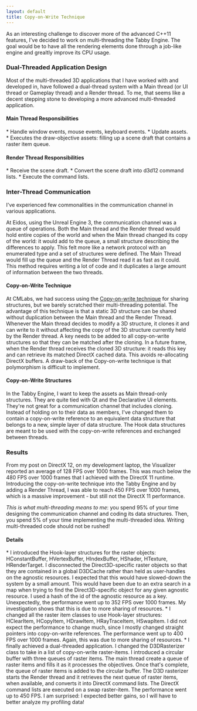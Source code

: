 ```yaml
---
layout: default
title: Copy-on-Write Technique
---
```

As an interesting challenge to discover more of the advanced C++11 features, I've decided to work on multi-threading the Tabby Engine. The goal would be to have all the rendering elements done through a job-like engine and grealtly improve its CPU usage.

<h3>Dual-Threaded Application Design</h3>

Most of the multi-threaded 3D applications that I have worked with and developed in, have followed a dual-thread system with a Main thread (or UI thread or Gameplay thread) and a Render thread. To me, that seems like a decent stepping stone to developing a more advanced multi-threaded application.

<h4>Main Thread Responsibilities</h4>
* Handle window events, mouse events, keyboard events.
* Update assets.
* Executes the draw-objective assets: filling up a scene draft that contains a raster item queue.

<h4>Render Thread Responsibilities</h4>
* Receive the scene draft.
* Convert the scene draft into d3d12 command lists.
* Execute the command lists.

<h3>Inter-Thread Communication</h3>

I've experienced few commonalities in the communication channel in various applications.

At Eidos, using the Unreal Engine 3, the communication channel was a queue of operations. Both the Main thread and the Render thread would hold entire copies of the world and when the Main thread changed its copy of the world: it would add to the queue, a small structure describing the differences to apply. This felt more like a network protocol with an enumerated type and a set of structures were defined. The Main Thread would fill up the queue and the Render Thread read it as fast as it could. This method requires writing a lot of code and it duplicates a large amount of information between the two threads.

<h4>Copy-on-Write Technique</h4>
At CMLabs, we had success using the <a href='https://en.wikipedia.org/wiki/Copy-on-write'>Copy-on-write technique</a> for sharing structures, but we barely scratched their multi-threading potential. The advantage of this technique is that a static 3D structure can be shared without duplication between the Main thread and the Render Thread. Whenever the Main thread decides to modify a 3D structure, it clones it and can write to it without affecting the copy of the 3D structure currently held by the Render thread. A key needs to be added to all copy-on-write structures so that they can be matched after the cloning. In a future frame, when the Render thread receives the cloned 3D structure: it reads this key and can retrieve its matched DirectX cached data. This avoids re-allocating DirectX buffers. A draw-back of the Copy-on-write technique is that polymorphism is difficult to implement.

<h4>Copy-on-Write Structures</h4>
In the Tabby Engine, I want to keep the assets as Main thread-only structures. They are quite tied with Qt and the Declarative UI elements. They're not great for a communication channel that includes cloning. Instead of holding on to their data as members, I've changed them to contain a copy-on-write reference to an equivalent data structure that belongs to a new, simple layer of data structure. The Hook data structures are meant to be used with the copy-on-write references and exchanged between threads.

<h3>Results</h3>

From my post on DirectX 12, on my development laptop, the Visualizer reported an average of 128 FPS over 1000 frames. This was much below the 480 FPS over 1000 frames that I achieved with the DirectX 11 runtime. Introducing the copy-on-write technique into the Tabby Engine and by adding a Render Thread, I was able to reach 450 FPS over 1000 frames, which is a massive improvement - but still not the DirectX 11 performance.

_This is what multi-threading means to me_: you spend 95% of your time designing the communication channel and coding its data structures. Then, you spend 5% of your time implementing the multi-threaded idea. Writing multi-threaded code should not be rushed!

<h4>Details</h4>
* I introduced the Hook-layer structures for the raster objects: HConstantBuffer, HVertexBuffer, HIndexBuffer, HShader, HTexture, HRenderTarget. I disconnected the Direct3D-specific raster objects so that they are contained in a global D3DCache rather than held as user-handles on the agnostic resources. I expected that this would have slowed-down the system by a small amount. This would have been due to an extra search in a map when trying to find the Direct3D-specific object for any given agnostic resource. I used a hash of the id of the agnostic resource as a key. Unexpectedly, the performance went up to 352 FPS over 1000 frames. My investigation shows that this is due to more sharing of resources.
* I changed all the raster item classes to use Hook-layer structures: HClearItem, HCopyItem, HDrawItem, HRayTraceItem, HSwapItem. I did not expect the performance to change much, since I mostly changed straight pointers into copy-on-write references. The performance went up to 400 FPS over 1000 frames. Again, this was due to more sharing of resources.
* I finally achieved a dual-threaded application. I changed the D3DRasterizer class to take in a list of copy-on-write raster-items. I introduced a circular buffer with three queues of raster items. The main thread create a queue of raster items and fills it as it processes the objectives. Once that's complete, the queue of raster items is added to the circular buffer. The D3D rasterizer starts the Render thread and it retrieves the next queue of raster items, when available, and converts it into DirectX command lists. The DirectX command lists are executed on a swap raster-item. The performance went up to 450 FPS. I am surprised: I expected better gains, so I will have to better analyze my profiling data!
